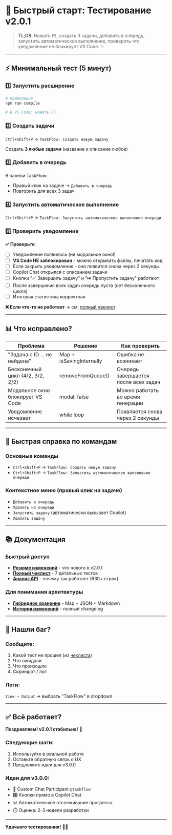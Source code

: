 # 🚀 Быстрый старт: Тестирование v2.0.1

> **TL;DR**: Нажать `F5`, создать 3 задачи, добавить в очередь, запустить автоматическое выполнение, проверить что уведомление не блокирует VS Code. ✨

---

## ⚡ Минимальный тест (5 минут)

### 1️⃣ Запустить расширение
```bash
# Компиляция
npm run compile

# В VS Code: нажать F5
```

### 2️⃣ Создать задачи
`Ctrl+Shift+P` → `TaskFlow: Создать новую задачу`

Создать **3 любые задачи** (название и описание любое)

### 3️⃣ Добавить в очередь
В панели TaskFlow:
- Правый клик на задаче → `Добавить в очередь`
- Повторить для всех 3 задач

### 4️⃣ Запустить автоматическое выполнение
`Ctrl+Shift+P` → `TaskFlow: Запустить автоматическое выполнение очереди`

### 5️⃣ Проверить уведомление

**✅ Проверьте**:
- [ ] Уведомление появилось (не модальное окно!)
- [ ] **VS Code НЕ заблокирован** - можно открывать файлы, печатать код
- [ ] Если закрыть уведомление - оно появится снова через 2 секунды
- [ ] Copilot Chat открылся с описанием задачи
- [ ] Кнопки "✅ Завершить задачу" и "⏭️ Пропустить задачу" работают
- [ ] После завершения всех задач очередь пуста (нет бесконечного цикла)
- [ ] Итоговая статистика корректная

**❌ Если что-то не работает** → см. [полный чеклист](./TESTING_CHECKLIST_V2.0.1.md)

---

## 📊 Что исправлено?

| Проблема                           | Решение                      | Как проверить                           |
| ---------------------------------- | ---------------------------- | --------------------------------------- |
| "Задача с ID ... не найдена"       | Map + isSavingInternally     | Ошибка не возникает                     |
| Бесконечный цикл (4/2, 3/2, 2/2)   | removeFromQueue()            | Очередь завершается после всех задач    |
| Модальное окно блокирует VS Code   | modal: false                 | Можно работать во время генерации       |
| Уведомление исчезает               | while loop                   | Появляется снова через 2 секунды        |

---

## 🎯 Быстрая справка по командам

### Основные команды
- `Ctrl+Shift+P` → `TaskFlow: Создать новую задачу`
- `Ctrl+Shift+P` → `TaskFlow: Запустить автоматическое выполнение очереди`

### Контекстное меню (правый клик на задаче)
- `Добавить в очередь`
- `Удалить из очереди`
- `Запустить задачу` (автоматически вызывает Copilot)
- `Удалить задачу`

---

## 📚 Документация

### Быстрый доступ
- **[Резюме изменений](./SUMMARY_V2.0.1.md)** - что нового в v2.0.1
- **[Полный чеклист](./TESTING_CHECKLIST_V2.0.1.md)** - 7 детальных тестов
- **[Анализ API](../COPILOT_CHAT_API_ANALYSIS.md)** - почему так работает (630+ строк)

### Для понимания архитектуры
- **[Гибридное хранение](../HYBRID_STORAGE.md)** - Map + JSON + Markdown
- **[История изменений](../CHANGELOG.md)** - полный changelog

---

## 🐛 Нашли баг?

### Сообщите:
1. Какой тест не прошел (из [чеклиста](./TESTING_CHECKLIST_V2.0.1.md))
2. Что ожидали
3. Что произошло
4. Скриншот / лог

### Логи:
`View → Output` → выбрать "TaskFlow" в dropdown

---

## ✅ Всё работает?

**Поздравляем! v2.0.1 стабильна!** 🎉

### Следующие шаги:
1. Используйте в реальной работе
2. Оставьте обратную связь о UX
3. Предложите идеи для v3.0.0

### Идеи для v3.0.0:
- 🤖 Custom Chat Participant `@taskflow`
- 🎛️ Кнопки прямо в Copilot Chat
- 📊 Автоматическое отслеживание прогресса
- ⏱️ Оценка: 2-3 недели разработки

---

**Удачного тестирования!** 🚀✨
